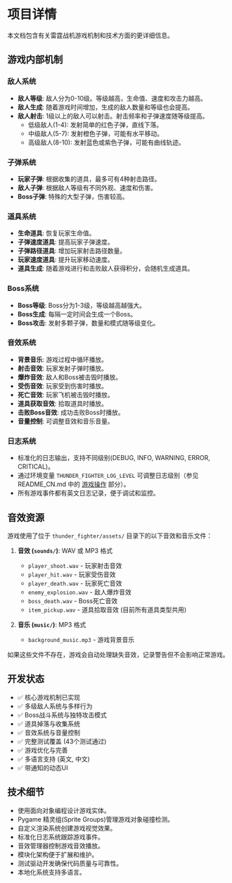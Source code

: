 # 项目详情

本文档包含有关雷霆战机游戏机制和技术方面的更详细信息。

## 游戏内部机制

### 敌人系统
- **敌人等级**: 敌人分为0-10级。等级越高，生命值、速度和攻击力越高。
- **敌人生成**: 随着游戏时间增加，生成的敌人数量和等级也会提高。
- **敌人射击**: 1级以上的敌人可以射击。射击频率和子弹速度随等级提高。
  - 低级敌人(1-4): 发射简单的红色子弹，直线下落。
  - 中级敌人(5-7): 发射橙色子弹，可能有水平移动。
  - 高级敌人(8-10): 发射蓝色或紫色子弹，可能有曲线轨迹。

### 子弹系统
- **玩家子弹**: 根据收集的道具，最多可有4种射击路径。
- **敌人子弹**: 根据敌人等级有不同外观、速度和伤害。
- **Boss子弹**: 特殊的大型子弹，伤害较高。

### 道具系统
- **生命道具**: 恢复玩家生命值。
- **子弹速度道具**: 提高玩家子弹速度。
- **子弹路径道具**: 增加玩家射击路径数量。
- **玩家速度道具**: 提升玩家移动速度。
- **道具生成**: 随着游戏进行和击败敌人获得积分，会随机生成道具。

### Boss系统
- **Boss等级**: Boss分为1-3级，等级越高越强大。
- **Boss生成**: 每隔一定时间会生成一个Boss。
- **Boss攻击**: 发射多颗子弹，数量和模式随等级变化。

### 音效系统
- **背景音乐**: 游戏过程中循环播放。
- **射击音效**: 玩家发射子弹时播放。
- **爆炸音效**: 敌人和Boss被击毁时播放。
- **受伤音效**: 玩家受到伤害时播放。
- **死亡音效**: 玩家飞机被击毁时播放。
- **道具获取音效**: 拾取道具时播放。
- **击败Boss音效**: 成功击败Boss时播放。
- **音量控制**: 可调整音效和音乐音量。

### 日志系统
- 标准化的日志输出，支持不同级别(DEBUG, INFO, WARNING, ERROR, CRITICAL)。
- 通过环境变量 `THUNDER_FIGHTER_LOG_LEVEL` 可调整日志级别（参见 README_CN.md 中的 [游戏操作](#游戏操作) 部分）。
- 所有游戏事件都有英文日志记录，便于调试和监控。

## 音效资源

游戏使用了位于 `thunder_fighter/assets/` 目录下的以下音效和音乐文件：

1. **音效 (`sounds/`)**: WAV 或 MP3 格式
   - `player_shoot.wav` - 玩家射击音效
   - `player_hit.wav` - 玩家受伤音效
   - `player_death.wav` - 玩家死亡音效
   - `enemy_explosion.wav` - 敌人爆炸音效
   - `boss_death.wav` - Boss死亡音效
   - `item_pickup.wav` - 道具拾取音效 (目前所有道具类型共用)

2. **音乐 (`music/`)**: MP3 格式
   - `background_music.mp3` - 游戏背景音乐

如果这些文件不存在，游戏会自动处理缺失音效，记录警告但不会影响正常游戏。

## 开发状态

- ✅ 核心游戏机制已实现
- ✅ 多级敌人系统与多样行为
- ✅ Boss战斗系统与独特攻击模式
- ✅ 道具掉落与收集系统
- ✅ 音效系统与音量控制
- ✅ 完整测试覆盖 (43个测试通过)
- ✅ 游戏优化与完善
- ✅ 多语言支持 (英文, 中文)
- ✅ 带通知的动态UI

## 技术细节

- 使用面向对象编程设计游戏实体。
- Pygame 精灵组(Sprite Groups)管理游戏对象碰撞检测。
- 自定义渲染系统创建游戏视觉效果。
- 标准化日志系统跟踪游戏事件。
- 音效管理器控制游戏音效播放。
- 模块化架构便于扩展和维护。
- 测试驱动开发确保代码质量与可靠性。
- 本地化系统支持多语言。 